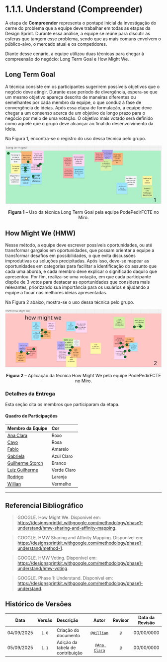 # 1.1.1. Understand (Compreender)

A etapa de **Compreender** representa o pontapé inicial da investigação do cerne do problema que a equipe deve trabalhar em todas as etapas da Design Sprint. Durante essa análise, a equipe se reúne para discutir as esferas que tangem esse problema, sendo que as mais comuns envolvem o público-alvo, o mercado atual e os competidores.

Diante desse cenário, a equipe utilizou duas técnicas para chegar à compreensão do negócio: Long Term Goal e How Might We.

## Long Term Goal
A técnica consiste em os participantes sugerirem possíveis objetivos que o negócio deve atingir. Durante esse período de divergência, espera-se que um mesmo objetivo apareça descrito de maneiras diferentes ou semelhantes por cada membro da equipe, o que conduz à fase de convergência de ideias. Após essa etapa de formulação, a equipe deve chegar a um consenso acerca de um objetivo de longo prazo para o negócio por meio de uma votação. O objetivo mais votado será definido como aquele que o grupo deve alcançar ao final do desenvolvimento da ideia.

Na Figura 1, encontra-se o registro do uso dessa técnica pelo grupo.

![Quadro Long Term Goal do PodePedirFCTE](../assets/design-sprint/long_term_goal.png)
<div align="center">
<strong>Figura 1</strong> – Uso da técnica Long Term Goal pela equipe PodePedirFCTE no Miro.
</div>

## How Might We (HMW)
Nesse método, a equipe deve escrever possíveis oportunidades, ou até transformar gargalos em oportunidades, que possam orientar a equipe a transformar desafios em possibilidades, o que evita discussões improdutivas ou soluções precipitadas. Após isso, deve-se mapear as oportunidades em categorias para facilitar a identificação do assunto que cada uma aborda, e cada membro deve explicar o significado daquilo que apresentou. Por fim, realiza-se uma votação, em que cada participante dispõe de 3 votos para destacar as oportunidades que considera mais relevantes, priorizando sua importância para os usuários e ajudando a equipe a focar nas melhores ideias apresentadas.
 
Na Figura 2 abaixo, mostra-se o uso dessa técnica pelo grupo.

![Quadro HMW do grupo PodePedirFCTE](../assets/design-sprint/hmw.png)
<div align="center">
<strong>Figura 2</strong> – Aplicação da técnica How Might We pela equipe PodePedirFCTE no Miro.
</div>

### Detalhes da Entrega

Esta seção cita os membros que participaram da etapa.

#### Quadro de Participações

| Membro da Equipe                                              | Cor                                 |
| :------------------------------------------------------------ | :-------------------------------------------------------------------- |
| [Ana Clara](https://github.com/anabborges)                    | Roxo |
| [Cayo](https://github.com/Cayoalencar)                        |     Rosa                            |
| [Fabio](https://github.com/fabinsz)                           |      Amarelo               |
| [Gabriela](https://github.com/gaubiela)                       | Azul Claro |
| [Guilherme Storch](https://github.com/storch7)                |              Branco               |
| [Luiz Guilherme](https://github.com/luizfaria1989)            |  Verde Claro |
| [Rodrigo](https://github.com/rodrigoFAmaral)                  | Laranja |
| [Willian](https://github.com/Wooo589)                         | Vermelho  |

---

## Referencial Bibliográfico

> GOOGLE. How Might We. Disponível em: https://designsprintkit.withgoogle.com/methodology/phase1-understand/hmw-sharing-and-affinity-mapping.

> GOOGLE. HMW Sharing and Affinity Mapping. Disponível em: https://designsprintkit.withgoogle.com/methodology/phase1-understand/method-1.

> GOOGLE. HMW Voting. Disponível em: https://designsprintkit.withgoogle.com/methodology/phase1-understand/hmw-voting.

> GOOGLE. Phase 1: Understand. Disponível em: https://designsprintkit.withgoogle.com/methodology/phase1-understand.

## Histórico de Versões
| **Data**       | **Versão** | **Descrição**                         | **Autor**                                      | **Revisor**                                      | **Data da Revisão** |
| :--------: | :----: | :-------------------------------- | :----------------------------------------: | :----------------------------------------: | :-------------: |
| 04/09/2025 |  `1.0`   | Criação do documento | [`@Willian`](https://github.com/Wooo589) | [`@`](https://github.com/) |   00/00/0000    |
| 05/09/2025 |   `1.1`    | Adição da tabela de contribuição | [`@Ana Clara`](https://github.com/anabborges) | [`@`](https://github.com/) |     00/00/0000      |